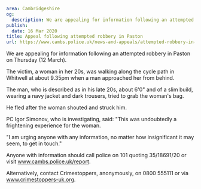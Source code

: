 ```yaml
area: Cambridgeshire
og:
  description: We are appealing for information following an attempted robbery in Paston on Thursday (12 March).
publish:
  date: 16 Mar 2020
title: Appeal following attempted robbery in Paston
url: https://www.cambs.police.uk/news-and-appeals/attempted-robbery-in-paston
```

We are appealing for information following an attempted robbery in Paston on Thursday (12 March).

The victim, a woman in her 20s, was walking along the cycle path in Whitwell at about 9.35pm when a man approached her from behind.

The man, who is described as in his late 20s, about 6'0" and of a slim build, wearing a navy jacket and dark trousers, tried to grab the woman's bag.

He fled after the woman shouted and struck him.

PC Igor Simonov, who is investigating, said: "This was undoubtedly a frightening experience for the woman.

"I am urging anyone with any information, no matter how insignificant it may seem, to get in touch."

Anyone with information should call police on 101 quoting 35/18691/20 or visit www.cambs.police.uk/report.

Alternatively, contact Crimestoppers, anonymously, on 0800 555111 or via www.crimestoppers-uk.org.
